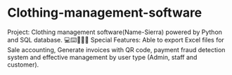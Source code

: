 # Clothing-management-software
Project: Clothing management software(Name-Sierra) powered by Python and SQL database. 💻⌨️🎽👚👕
Special Features: Able to export Excel files for Sale accounting, Generate invoices with QR code, payment fraud detection system and effective management by user type (Admin, staff and customer).
